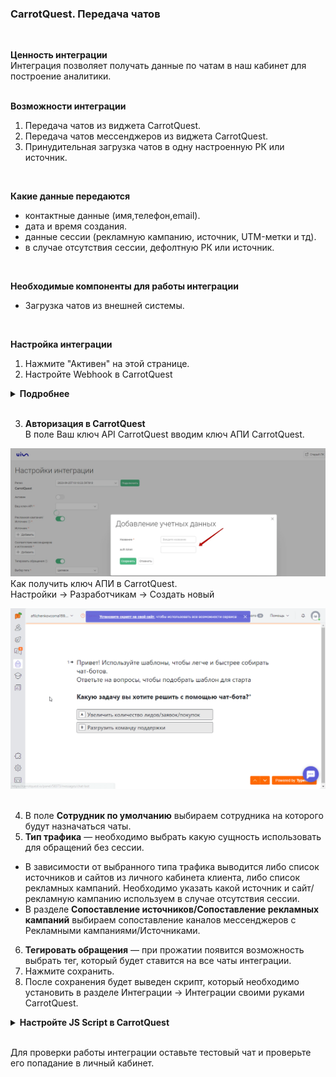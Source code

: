 ### CarrotQuest. Передача чатов  
<br>

**Ценность интеграции**  
Интеграция позволяет получать данные по чатам в наш кабинет для построение аналитики.  
<br>

**Возможности интеграции**  
1. Передача чатов из виджета CarrotQuest.  
2. Передача чатов мессенджеров из виджета CarrotQuest.  
3. Принудительная загрузка чатов в одну настроенную РК или источник.  
<br>

**Какие данные передаются**  
- контактные данные (имя,телефон,email).  
- дата и время создания.  
- данные сессии (рекламную кампанию, источник, UTM-метки и тд).  
- в случае отсутствия сессии, дефолтную РК или источник.  
<br>

  **Необходимые компоненты для работы интеграции**  
- Загрузка чатов из внешней системы.
<br>

**Настройка интеграции**  
1. Нажмите "Активен" на этой странице.
2. Настройте Webhook в CarrotQuest

<details>
  <summary style="font-weight:bold;"> Подробнее </summary> <br />
 
В CarrotQuest необходимо настроить Webhook на "Webhook url" сервиса CoMagic/UIS из настроек.<br />  
a. Заходим в  CarrotQuest в раздел Интеграции -> Интеграции своими руками , создаем интеграцию Webhooks.<br />  
b. В поле URL вставляем скопированный адрес, в поле "События" выбираем "Вопрос диалога разрешен".<br /> 
c. Нажимаем "Сохранить". <br /> 
 
![image](Carrot_hook.gif)  

**Важно:** по умолчанию, вопрос завершенным считается спустя 60 минут, после закрытия чата, соотвественно и хуки в наше решение будут уходить не сразу, а спустя час.<br /> 
Данную настройку можно поменять в Настройки -> Общие настройки -> Чат -> Завершение диалогов в чате -> Время, после которого вопрос станет решённым. <br />


</details> 
<br /> 

3. **Авторизация в CarrotQuest** <br />
В поле Ваш ключ API CarrotQuest вводим ключ АПИ CarrotQuest. <br />

![image](Carrot_Auth.jpg) <br />
Как получить ключ АПИ в CarrotQuest.  <br />
Настройки -> Разработчикам -> Создать новый <br />

![image](Carrot_Api_key.gif) <br />
<br /> 

4. В поле **Сотрудник по умолчанию** выбираем сотрудника на которого будут назначаться чаты.
5. **Тип трафика** — необходимо выбрать какую сущность использовать для обращений без сессии.<br />

- В зависимости от выбранного типа трафика выводится либо список источников и сайтов  из личного кабинета клиента, либо список рекламных кампаний. Необходимо указать какой источник и сайт/рекламную кампанию используем в случае  отсутствия сессии. <br /> 
- В разделе **Сопоставление источников/Сопоставление рекламных кампаний** выбираем сопоставление каналов мессенджеров с Рекламными кампаниями/Источниками.  <br />

6. **Тегировать обращения** — при прожатии появится возможность выбрать тег, который будет ставится на все чаты интеграции.<br />
7. Нажмите сохранить. <br />
8. После сохранения будет выведен скрипт, который необходимо установить в разделе  Интеграции -> Интеграции своими руками CarrotQuest.
<details>
  <summary style="font-weight:bold;"> Настройте JS Script в CarrotQuest </summary> <br />
В CarrotQuest необходимо настроить JS Script сервиса CoMagic/UIS из настроек.<br />  
a. Заходим в  CarrotQuest в раздел Интеграции -> Интеграции своими руками , создаем интеграцию JS Script.<br />  
b. В поле "Скрипт" вставляем скопированный скрипт.<br /> 
c. Нажимаем "Сохранить".
![image](Carrot_JS.gif)  
</details> 
<br />

Для проверки работы интеграции оставьте тестовый чат и проверьте его попадание в личный кабинет.  
